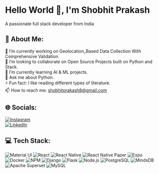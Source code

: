 # Hello World 👋, I'm Shobhit Prakash  
A passionate full stack developer from India  

## 💫 About Me:  
🔭 I’m currently working on Geolocation_Based Data Collection With Comprehensive Validation.  
👯 I’m looking to collaborate on Open Source Projects built on Python and Stack.  
🌱 I’m currently learning AI & ML projects.  
💬 Ask me about Python.  
⚡ Fun fact: I like reading different types of literature.  
📫 How to reach me: shobhitprakash8@gmail.com  

<!---
ADM-ShobhitP/ADM-ShobhitP is a ✨ special ✨ repository because its `README.md` (this file) appears on your GitHub profile.
You can click the Preview link to take a look at your changes.
--->

## 🌐 Socials:
[![Instagram](https://img.shields.io/badge/Instagram-E4405F?style=flat-square&logo=instagram&logoColor=white)](https://www.instagram.com/shobhitprakash3812)  
[![LinkedIn](https://img.shields.io/badge/LinkedIn-0077B5?style=flat-square&logo=linkedin&logoColor=white)](https://www.linkedin.com/in/shobhit-prakash-62372a273)

## 💻 Tech Stack:
![Material UI](https://img.shields.io/badge/Material--UI-007FFF?style=flat-square&logo=mui&logoColor=white)
![React](https://img.shields.io/badge/React-20232A?style=flat-square&logo=react&logoColor=61DAFB)
![React Native](https://img.shields.io/badge/React%20Native-20232A?style=flat-square&logo=react&logoColor=61DAFB)
![React Native Paper](https://img.shields.io/badge/React%20Native%20Paper-0088CC?style=flat-square&logo=react&logoColor=white)
![Expo](https://img.shields.io/badge/Expo-000020?style=flat-square&logo=expo&logoColor=white)
![Docker](https://img.shields.io/badge/Docker-2496ED?style=flat-square&logo=docker&logoColor=white)
![NPM](https://img.shields.io/badge/NPM-CB3837?style=flat-square&logo=npm&logoColor=white)
![Django](https://img.shields.io/badge/Django-092E20?style=flat-square&logo=django&logoColor=white)
![Flask](https://img.shields.io/badge/Flask-000000?style=flat-square&logo=flask&logoColor=white)
![Node.js](https://img.shields.io/badge/Node.js-43853D?style=flat-square&logo=node.js&logoColor=white)
![PostgreSQL](https://img.shields.io/badge/PostgreSQL-336791?style=flat-square&logo=postgresql&logoColor=white)
![MindsDB](https://img.shields.io/badge/MindsDB-FFCC00?style=flat-square&logo=mindsdb&logoColor=black)
![Apache Superset](https://img.shields.io/badge/Apache%20Superset-FF5733?style=flat-square&logo=apache&logoColor=white)
![MySQL](https://img.shields.io/badge/MySQL-4479A1?style=flat-square&logo=mysql&logoColor=white)
